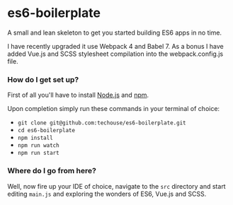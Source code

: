 # es6-boilerplate

A small and lean skeleton to get you started building ES6 apps in no time.

I have recently upgraded it use Webpack 4 and Babel 7. As a bonus I have added Vue.js and SCSS stylesheet compilation
into the webpack.config.js file.

### How do I get set up?

First of all you'll have to install [Node.js](href:https://nodejs.org/en/) and [npm](href:https://www.npmjs.com/get-npm).

Upon completion simply run these commands in your terminal of choice:

* `git clone git@github.com:techouse/es6-boilerplate.git`
* `cd es6-boilerplate`
* `npm install`
* `npm run watch`
* `npm run start`

### Where do I go from here?

Well, now fire up your IDE of choice, navigate to the `src` directory and start editing `main.js` and exploring the 
wonders of ES6, Vue.js and SCSS.